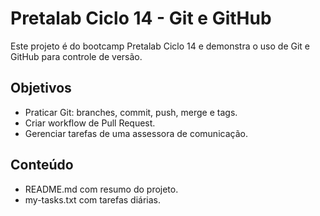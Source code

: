 # Pretalab Ciclo 14 - Git e GitHub

Este projeto é do bootcamp Pretalab Ciclo 14 e demonstra o uso de Git e GitHub para controle de versão.  

## Objetivos
- Praticar Git: branches, commit, push, merge e tags.
- Criar workflow de Pull Request.
- Gerenciar tarefas de uma assessora de comunicação.

## Conteúdo
- README.md com resumo do projeto.
- my-tasks.txt com tarefas diárias.
